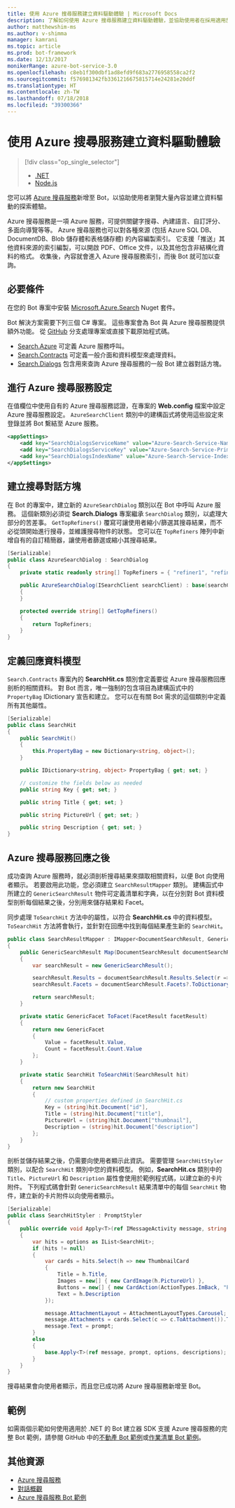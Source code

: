 ```yaml
---
title: 使用 Azure 搜尋服務建立資料驅動體驗 | Microsoft Docs
description: 了解如何使用 Azure 搜尋服務建立資料驅動體驗，並協助使用者在採用適用於 .NET 的 Bot 建立器 SDK 和 Azure 搜尋服務的 Bot 中瀏覽大量內容。
author: matthewshim-ms
ms.author: v-shimma
manager: kamrani
ms.topic: article
ms.prod: bot-framework
ms.date: 12/13/2017
monikerRange: azure-bot-service-3.0
ms.openlocfilehash: c8eb1f300dbf1ad8efd9f683a2776958558ca2f2
ms.sourcegitcommit: f576981342fb3361216675815714e24281e20ddf
ms.translationtype: HT
ms.contentlocale: zh-TW
ms.lasthandoff: 07/18/2018
ms.locfileid: "39300366"
---
```

# <a name="create-data-driven-experiences-with-azure-search"></a>使用 Azure 搜尋服務建立資料驅動體驗 
> [!div class="op_single_selector"]
> - [.NET](../dotnet/bot-builder-dotnet-search-azure.md)
> - [Node.js](../nodejs/bot-builder-nodejs-search-azure.md)

您可以將 [Azure 搜尋服務](https://azure.microsoft.com/en-us/services/search/)新增至 Bot，以協助使用者瀏覽大量內容並建立資料驅動的探索體驗。

Azure 搜尋服務是一項 Azure 服務，可提供關鍵字搜尋、內建語言、自訂評分、多面向導覽等等。 Azure 搜尋服務也可以對各種來源 (包括 Azure SQL DB、DocumentDB、Blob 儲存體和表格儲存體) 的內容編製索引。 它支援「推送」其他資料來源的索引編製，可以開啟 PDF、Office 文件，以及其他包含非結構化資料的格式。 收集後，內容就會進入 Azure 搜尋服務索引，而後 Bot 就可加以查詢。


## <a name="prerequisites"></a>必要條件

在您的 Bot 專案中安裝 [Microsoft.Azure.Search](https://www.nuget.org/packages/Microsoft.Azure.Search/4.0.0-preview) Nuget 套件。 

Bot 解決方案需要下列三個 C# 專案。 這些專案會為 Bot 與 Azure 搜尋服務提供額外功能。 從 [GitHub](https://github.com/Microsoft/botBuilder-Samples/tree/master/CSharp/demo-Search) 分支處理專案或直接下載原始程式碼。

* [Search.Azure](https://github.com/Microsoft/botBuilder-Samples/tree/master/CSharp/demo-Search/Search.Azure) 可定義 Azure 服務呼叫。 
* [Search.Contracts](https://github.com/Microsoft/botBuilder-Samples/tree/master/CSharp/demo-Search/Search.Contracts) 可定義一般介面和資料模型來處理資料。
* [Search.Dialogs](https://github.com/Microsoft/botBuilder-Samples/tree/master/CSharp/demo-Search/Search.Dialogs) 包含用來查詢 Azure 搜尋服務的一般 Bot 建立器對話方塊。

## <a name="configure-azure-search-settings"></a>進行 Azure 搜尋服務設定 

在值欄位中使用自有的 Azure 搜尋服務認證，在專案的 **Web.config** 檔案中設定 Azure 搜尋服務設定。 `AzureSearchClient` 類別中的建構函式將使用這些設定來登錄並將 Bot 繫結至 Azure 服務。

```xml
<appSettings>
    <add key="SearchDialogsServiceName" value="Azure-Search-Service-Name" /> <!-- replace value field with Azure Service Name --> 
    <add key="SearchDialogsServiceKey" value="Azure-Search-Service-Primary-Key" /> <!-- replace value field with Azure Service Key --> 
    <add key="SearchDialogsIndexName" value="Azure-Search-Service-Index" /> <!-- replace value field with your Azure Search Index --> 
</appSettings>
```

## <a name="create-a-search-dialog"></a>建立搜尋對話方塊

在 Bot 的專案中，建立新的 `AzureSearchDialog` 類別以在 Bot 中呼叫 Azure 服務。 這個新類別必須從 **Search.Dialogs** 專案繼承 `SearchDialog` 類別，以處理大部分的苦差事。 `GetTopRefiners()` 覆寫可讓使用者縮小/篩選其搜尋結果，而不必從頭開始進行搜尋，並維護搜尋物件的狀態。 您可以在 `TopRefiners` 陣列中新增自有的自訂精簡器，讓使用者篩選或縮小其搜尋結果。 

```cs
[Serializable]
public class AzureSearchDialog : SearchDialog
{
    private static readonly string[] TopRefiners = { "refiner1", "refiner2", "refiner3" }; // define your own custom refiners 

    public AzureSearchDialog(ISearchClient searchClient) : base(searchClient, multipleSelection: true)
    {
    }

    protected override string[] GetTopRefiners()
    {
        return TopRefiners;
    }
}
```

## <a name="define-the-response-data-model"></a>定義回應資料模型

`Search.Contracts` 專案內的 **SearchHit.cs** 類別會定義要從 Azure 搜尋服務回應剖析的相關資料。 對 Bot 而言，唯一強制的包含項目為建構函式中的 `PropertyBag` IDictionary 宣告和建立。 您可以在有關 Bot 需求的這個類別中定義所有其他屬性。 

```cs
[Serializable]
public class SearchHit
{
    public SearchHit()
    {
        this.PropertyBag = new Dictionary<string, object>();
    }

    public IDictionary<string, object> PropertyBag { get; set; }

    // customize the fields below as needed 
    public string Key { get; set; }

    public string Title { get; set; }

    public string PictureUrl { get; set; }

    public string Description { get; set; }
}
```

## <a name="after-azure-search-responds"></a>Azure 搜尋服務回應之後 

成功查詢 Azure 服務時，就必須剖析搜尋結果來擷取相關資料，以便 Bot 向使用者顯示。 若要啟用此功能，您必須建立 `SearchResultMapper` 類別。 建構函式中所建立的 `GenericSearchResult` 物件可定義清單和字典，以在分別對 Bot 資料模型剖析每個結果之後，分別用來儲存結果和 Facet。 

同步處理 `ToSearchHit` 方法中的屬性，以符合 **SearchHit.cs** 中的資料模型。 `ToSearchHit` 方法將會執行，並針對在回應中找到每個結果產生新的 `SearchHit`。  

```cs
public class SearchResultMapper : IMapper<DocumentSearchResult, GenericSearchResult>
{
    public GenericSearchResult Map(DocumentSearchResult documentSearchResult)
    {
        var searchResult = new GenericSearchResult();

        searchResult.Results = documentSearchResult.Results.Select(r => ToSearchHit(r)).ToList();
        searchResult.Facets = documentSearchResult.Facets?.ToDictionary(kv => kv.Key, kv => kv.Value.Select(f => ToFacet(f)));

        return searchResult;
    }

    private static GenericFacet ToFacet(FacetResult facetResult)
    {
        return new GenericFacet
        {
            Value = facetResult.Value,
            Count = facetResult.Count.Value
        };
    }

    private static SearchHit ToSearchHit(SearchResult hit)
    {
        return new SearchHit
        {
            // custom properties defined in SearchHit.cs 
            Key = (string)hit.Document["id"],
            Title = (string)hit.Document["title"],
            PictureUrl = (string)hit.Document["thumbnail"],
            Description = (string)hit.Document["description"]
        };
    }
}
```
剖析並儲存結果之後，仍需要向使用者顯示此資訊。 需要管理 `SearchHitStyler` 類別，以配合 `SearchHit` 類別中您的資料模型。 例如，**SearchHit.cs** 類別中的 `Title`、`PictureUrl` 和 `Description` 屬性會使用於範例程式碼，以建立新的卡片附件。 下列程式碼會針對 `GenericSearchResult` 結果清單中的每個 `SearchHit` 物件，建立新的卡片附件以向使用者顯示。   

```cs
[Serializable]
public class SearchHitStyler : PromptStyler
{
    public override void Apply<T>(ref IMessageActivity message, string prompt, IReadOnlyList<T> options, IReadOnlyList<string> descriptions = null)
    {
        var hits = options as IList<SearchHit>;
        if (hits != null)
        {
            var cards = hits.Select(h => new ThumbnailCard
            {
                Title = h.Title,
                Images = new[] { new CardImage(h.PictureUrl) },
                Buttons = new[] { new CardAction(ActionTypes.ImBack, "Pick this one", value: h.Key) },
                Text = h.Description
            });

            message.AttachmentLayout = AttachmentLayoutTypes.Carousel;
            message.Attachments = cards.Select(c => c.ToAttachment()).ToList();
            message.Text = prompt;
        }
        else
        {
            base.Apply<T>(ref message, prompt, options, descriptions);
        }
    }
}
```
搜尋結果會向使用者顯示，而且您已成功將 Azure 搜尋服務新增至 Bot。

## <a name="samples"></a>範例

如需兩個示範如何使用適用於 .NET 的 Bot 建立器 SDK 支援 Azure 搜尋服務的完整 Bot 範例，請參閱 GitHub 中的[不動產 Bot 範例](https://github.com/Microsoft/BotBuilder-Samples/tree/master/CSharp/demo-Search/RealEstateBot)或[作業清單 Bot 範例](https://github.com/Microsoft/BotBuilder-Samples/tree/master/CSharp/demo-Search/JobListingBot)。 

## <a name="additional-resources"></a>其他資源
* [Azure 搜尋服務][search]
* [對話概觀](bot-builder-dotnet-dialogs.md)
* [Azure 搜尋服務 Bot 範例](https://github.com/Microsoft/botBuilder-Samples/tree/master/CSharp/demo-Search)

[search]: /azure/search/search-what-is-azure-search
